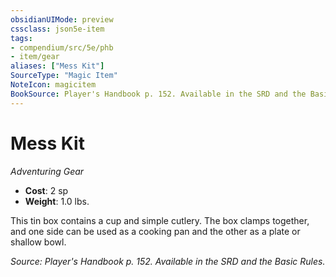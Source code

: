 ```yaml
---
obsidianUIMode: preview
cssclass: json5e-item
tags:
- compendium/src/5e/phb
- item/gear
aliases: ["Mess Kit"]
SourceType: "Magic Item"
NoteIcon: magicitem
BookSource: Player's Handbook p. 152. Available in the SRD and the Basic Rules.
---
```

# Mess Kit
*Adventuring Gear*  

- **Cost**: 2 sp
- **Weight**: 1.0 lbs.

This tin box contains a cup and simple cutlery. The box clamps together, and one side can be used as a cooking pan and the other as a plate or shallow bowl.

*Source: Player's Handbook p. 152. Available in the SRD and the Basic Rules.*